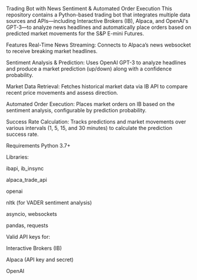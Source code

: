 Trading Bot with News Sentiment & Automated Order Execution
This repository contains a Python-based trading bot that integrates multiple data sources and APIs—including Interactive Brokers (IB), Alpaca, and OpenAI's GPT-3—to analyze news headlines and automatically place orders based on predicted market movements for the S&P E-mini Futures.

Features
Real-Time News Streaming:
Connects to Alpaca’s news websocket to receive breaking market headlines.

Sentiment Analysis & Prediction:
Uses OpenAI GPT-3 to analyze headlines and produce a market prediction (up/down) along with a confidence probability.

Market Data Retrieval:
Fetches historical market data via IB API to compare recent price movements and assess direction.

Automated Order Execution:
Places market orders on IB based on the sentiment analysis, configurable by prediction probability.

Success Rate Calculation:
Tracks predictions and market movements over various intervals (1, 5, 15, and 30 minutes) to calculate the prediction success rate.

Requirements
Python 3.7+

Libraries:

ibapi, ib_insync

alpaca_trade_api

openai

nltk (for VADER sentiment analysis)

asyncio, websockets

pandas, requests

Valid API keys for:

Interactive Brokers (IB)

Alpaca (API key and secret)

OpenAI
